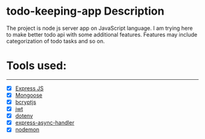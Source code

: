 # todo-keeping-app Description

The project is node js server app on JavaScript language. I am trying here to make better todo api with some additional features.
Features may include categorization of todo tasks and so on.

# Tools used:

---

- [x] [Express JS](https://expressjs.com/en/starter/installing.html)
- [x] [Mongoose](https://mongoosejs.com/)
- [x] [bcryptjs](https://www.npmjs.com/package/bcryptjs)
- [x] [jwt](https://jwt.io/)
- [x] [dotenv](https://www.npmjs.com/package/dotenv)
- [x] [express-async-handler](https://www.npmjs.com/package/express-async-handler)
- [x] [nodemon](https://www.npmjs.com/package/nodemon)
